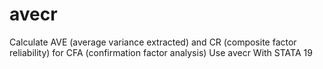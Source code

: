 # avecr
Calculate AVE (average variance extracted) and CR (composite factor reliability) for CFA (confirmation factor analysis) Use avecr With STATA 19
